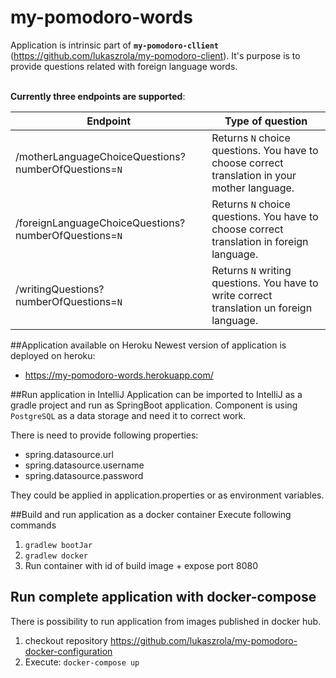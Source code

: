 # my-pomodoro-words
Application is intrinsic part of **`my-pomodoro-cllient`** (https://github.com/lukaszrola/my-pomodoro-client).
It's purpose is to provide questions related with foreign language words.<br><br>

**Currently three endpoints are supported**:<br>

Endpoint | Type of question
--- | ---
/motherLanguageChoiceQuestions?numberOfQuestions=`N` | Returns `N` choice questions. You have to choose correct translation in your mother language.
/foreignLanguageChoiceQuestions?numberOfQuestions=`N` | Returns `N` choice questions. You have to choose correct translation in foreign language.
/writingQuestions?numberOfQuestions=`N` | Returns `N` writing questions. You have to write correct translation un foreign language.

##Application available on Heroku
Newest version of application is deployed on heroku:
* https://my-pomodoro-words.herokuapp.com/

##Run application in IntelliJ
Application can be imported to IntelliJ as a gradle project and run as SpringBoot application.
Component is using `PostgreSQL` as a data storage and need it to correct work.

There is need to provide following
properties:
* spring.datasource.url
* spring.datasource.username
* spring.datasource.password

They could be applied in application.properties or as environment variables. 

##Build and run application as a docker container
Execute following commands
1. `gradlew bootJar`
2. `gradlew docker`
3. Run container with id of build image + expose port 8080

## Run complete application with docker-compose
There is possibility to run application from images published in docker hub.

1. checkout repository https://github.com/lukaszrola/my-pomodoro-docker-configuration
2. Execute: `docker-compose up`
